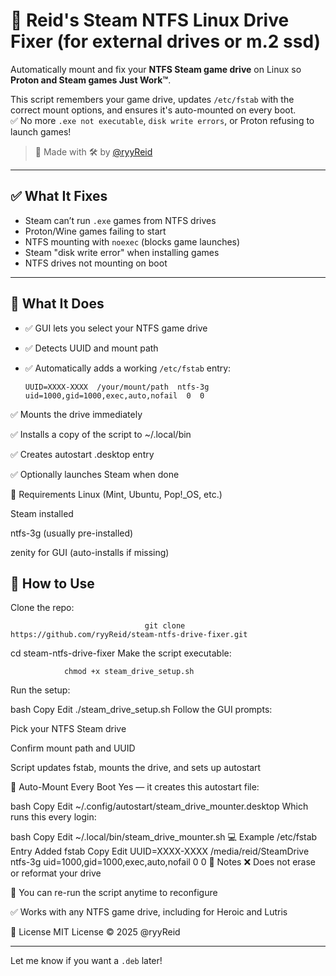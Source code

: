 
# 🧩 Reid's Steam NTFS Linux Drive Fixer (for external drives or m.2 ssd)

Automatically mount and fix your **NTFS Steam game drive** on Linux so **Proton and Steam games Just Work™**.

This script remembers your game drive, updates `/etc/fstab` with the correct mount options, and ensures it's auto-mounted on every boot.  
✅ No more `.exe not executable`, `disk write errors`, or Proton refusing to launch games!

> 🧠 Made with 🛠️ by [@ryyReid](https://github.com/ryyReid)

---

## ✅ What It Fixes

- Steam can’t run `.exe` games from NTFS drives
- Proton/Wine games failing to start
- NTFS mounting with `noexec` (blocks game launches)
- Steam "disk write error" when installing games
- NTFS drives not mounting on boot

---

## 📂 What It Does

- ✅ GUI lets you select your NTFS game drive
- ✅ Detects UUID and mount path
- ✅ Automatically adds a working `/etc/fstab` entry:
  
  ```fstab
  UUID=XXXX-XXXX  /your/mount/path  ntfs-3g  uid=1000,gid=1000,exec,auto,nofail  0  0
✅ Mounts the drive immediately

✅ Installs a copy of the script to ~/.local/bin

✅ Creates autostart .desktop entry

✅ Optionally launches Steam when done

🧰 Requirements
Linux (Mint, Ubuntu, Pop!_OS, etc.)

Steam installed

ntfs-3g (usually pre-installed)

zenity for GUI (auto-installs if missing)

## 🚀 How to Use
Clone the repo:

               
                         
                              
                                  git clone https://github.com/ryyReid/steam-ntfs-drive-fixer.git
 cd steam-ntfs-drive-fixer
 Make the script executable:

    
         
          
                chmod +x steam_drive_setup.sh
 Run the setup:

  bash
       Copy
            Edit
./steam_drive_setup.sh
Follow the GUI prompts:

Pick your NTFS Steam drive

Confirm mount path and UUID

Script updates fstab, mounts the drive, and sets up autostart

🔁 Auto-Mount Every Boot
Yes — it creates this autostart file:

bash
Copy
Edit
~/.config/autostart/steam_drive_mounter.desktop
Which runs this every login:

bash
Copy
Edit
~/.local/bin/steam_drive_mounter.sh
💻 Example /etc/fstab Entry Added
fstab
Copy
Edit
UUID=XXXX-XXXX  /media/reid/SteamDrive  ntfs-3g  uid=1000,gid=1000,exec,auto,nofail  0  0
🛑 Notes
❌ Does not erase or reformat your drive

🔁 You can re-run the script anytime to reconfigure

✅ Works with any NTFS game drive, including for Heroic and Lutris

📄 License
MIT License
© 2025 @ryyReid

---

Let me know if you want a  `.deb` later!
